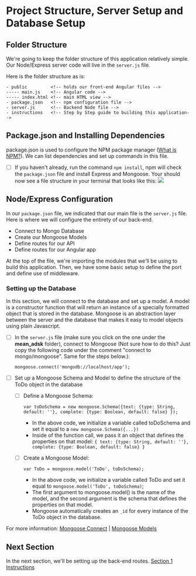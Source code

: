 # Project Structure, Server Setup and Database Setup

## Folder Structure

We're going to keep the folder structure of this application relatively simple. Our Node/Express server code will live in the `server.js` file. 

Here is the folder structure as is:

    - public         <!-- holds our front-end Angular files -->
    ----- main.js    <!-- Angular code -->
    ----- index.html <!-- main HTML view -->
    - package.json   <!-- npm configuration file -->
    - server.js      <!-- Backend Node file -->
    - instructions   <!-- Step by Step guide to building this application-->

## Package.json and Installing Dependencies

package.json is used to configure the NPM package manager ([What is NPM?](https://docs.npmjs.com/getting-started/what-is-npm)). We can list dependencies and set up commands in this file. 

- [ ] If you haven't already, run the command `npm install`, npm will check the `package.json` file and install Express and Mongoose. Your should now see a file structure in your terminal that looks like this: ![](http://i68.tinypic.com/10hr8mq.jpg)

## Node/Express Configuration

In our `package.json` file, we indicated that our main file is the `server.js` file. Here is where we will configure the entirety of our back-end. 
* Connect to Mongo Database
* Create our Mongoose Models
* Define routes for our API
* Define routes for our Angular app

At the top of the file, we're importing the modules that we'll be using to build this application. Then, we have some basic setup to define the port and define use of middleware.

### Setting up the Database
In this section, we will connect to the database and set up a model. A model is a constructor function that will return an instance of a specially formatted object that is stored in the database. Mongoose is an abstraction layer between the server and the database that makes it easy to model objects using plain Javascript.

- [ ] In the `server.js` file (make sure you click on the one under the **mean_adsk** folder), connect to Mongoose (Not sure how to do this? Just copy the following code under the comment "connect to mongo/mongoose". Same for the steps below.):

     `mongoose.connect('mongodb://localhost/app'); `

- [ ] Set up a Mongoose Schema and Model to define the structure of the ToDo object in the database
  - [ ] Define a Mongoose Schema:
  
     `var toDoSchema = new mongoose.Schema({text: {type: String, default: ''}, complete: {type: Boolean, default: false} });`
  
    - In the above code, we initialize a variable called toDoSchema and set it equal to a `new mongoose.Schema({...})`
    - Inside of the function call, we pass it an object that defines the properties on that model: `{ text: {type: String, default: ''}, complete: {type: Boolean, default: false} }`
  - [ ] Create a Mongoose Model:
 
     `var ToDo = mongoose.model('ToDo', toDoSchema);`
  
    - In the above code, we initialize a variable called ToDo and set it equal to `mongoose.model('ToDo', toDoSchema)`;
    - The first argument to mongoose.model() is the name of the model, and the second argument is the schema that defines the properties on that model. 
    - Mongoose automatically creates an `_id` for every instance of the ToDo object in the database.

For more information: [Mongoose Connect](http://mongoosejs.com/docs/connections.html) | [Mongoose Models](http://mongoosejs.com/docs/models.html)

## Next Section

In the next section, we'll be setting up the back-end routes. [Section 1 Instructions](./branch1.md)
